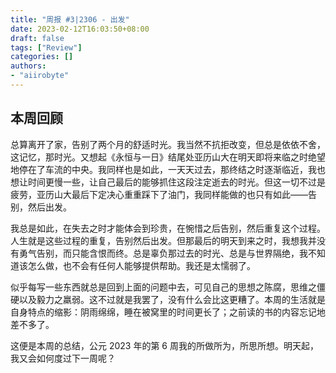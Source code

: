 ```yaml
---
title: "周报 #3|2306 - 出发"
date: 2023-02-12T16:03:50+08:00
draft: false
tags: ["Review"]
categories: []
authors:
- "aiirobyte"
---
```


## 本周回顾
总算离开了家，告别了两个月的舒适时光。我当然不抗拒改变，但总是依依不舍，这记忆，那时光。又想起《永恒与一日》结尾处亚历山大在明天即将来临之时绝望地停在了车流的中央。我同样也是如此，一天天过去，那终结之时逐渐临近，我也想让时间更慢一些，让自己最后的能够抓住这段注定逝去的时光。但这一切不过是疲劳，亚历山大最后下定决心重重踩下了油门，我同样能做的也只有如此——告别，然后出发。

我总是如此，在失去之时才能体会到珍贵，在惋惜之后告别，然后重复这个过程。人生就是这些过程的重复，告别然后出发。但那最后的明天到来之时，我想我并没有勇气告别，而只能含恨而终。总是辜负那过去的时光、总是与世界隔绝，我不知道该怎么做，也不会有任何人能够提供帮助。我还是太懦弱了。

似乎每写一些东西就总是回到上面的问题中去，可见自己的思想之陈腐，思维之僵硬以及毅力之羸弱。这不过就是我罢了，没有什么会比这更糟了。本周的生活就是自身特点的缩影：阴雨绵绵，睡在被窝里的时间更长了；之前读的书的内容忘记地差不多了。

这便是本周的总结，公元 2023 年的第 6 周我的所做所为，所思所想。明天起，我又会如何度过下一周呢？